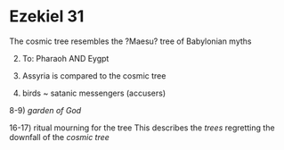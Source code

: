 # Ezekiel 31


The cosmic tree resembles the ?Maesu? tree of Babylonian myths


2) To: Pharaoh AND Eygpt

3) Assyria is compared to the cosmic tree


6) birds ~ satanic messengers (accusers)


8-9) _garden of God_


16-17) ritual mourning for the tree
This describes the _trees_ regretting the downfall of the _cosmic tree_
